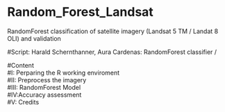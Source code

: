 # Random_Forest_Landsat
RandomForest classification of satellite imagery (Landsat 5 TM / Landat 8 OLI)  and validation 

#Script: Harald Schernthanner, Aura Cardenas: RandomForest classifier /  
                                                        
#Content                                 
#I: Perparing the R working enviroment   
#II: Preprocess the imagery              
#III: RandomForest Model                 
#IV:Accuracy assessment                  
#V: Credits                              


